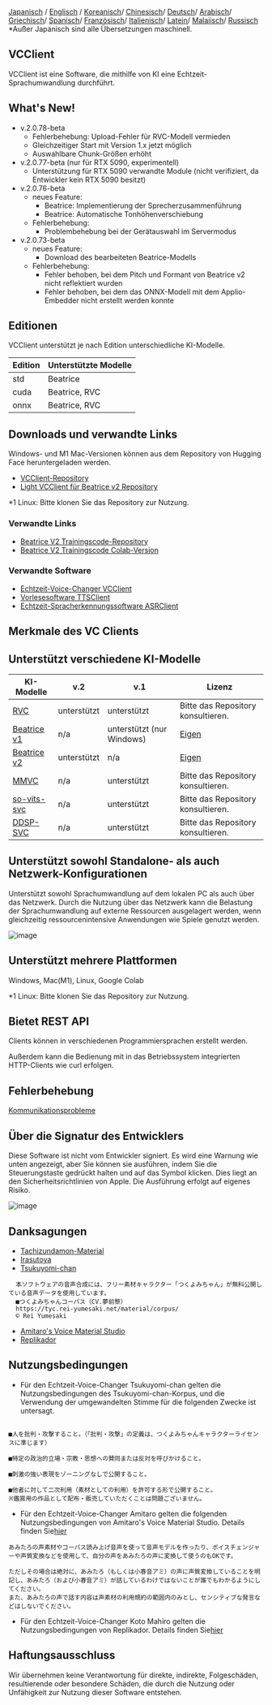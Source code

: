 [Japanisch](/README.md) /
[Englisch](/docs_i18n/README_en.md) /
[Koreanisch](/docs_i18n/README_ko.md)/
[Chinesisch](/docs_i18n/README_zh.md)/
[Deutsch](/docs_i18n/README_de.md)/
[Arabisch](/docs_i18n/README_ar.md)/
[Griechisch](/docs_i18n/README_el.md)/
[Spanisch](/docs_i18n/README_es.md)/
[Französisch](/docs_i18n/README_fr.md)/
[Italienisch](/docs_i18n/README_it.md)/
[Latein](/docs_i18n/README_la.md)/
[Malaiisch](/docs_i18n/README_ms.md)/
[Russisch](/docs_i18n/README_ru.md)
*Außer Japanisch sind alle Übersetzungen maschinell.

## VCClient

VCClient ist eine Software, die mithilfe von KI eine Echtzeit-Sprachumwandlung durchführt.

## What's New!

* v.2.0.78-beta
  * Fehlerbehebung: Upload-Fehler für RVC-Modell vermieden
  * Gleichzeitiger Start mit Version 1.x jetzt möglich
  * Auswahlbare Chunk-Größen erhöht
* v.2.0.77-beta (nur für RTX 5090, experimentell)
  * Unterstützung für RTX 5090 verwandte Module (nicht verifiziert, da Entwickler kein RTX 5090 besitzt)
* v.2.0.76-beta
  * neues Feature:
    * Beatrice: Implementierung der Sprecherzusammenführung
    * Beatrice: Automatische Tonhöhenverschiebung
  * Fehlerbehebung:
    * Problembehebung bei der Gerätauswahl im Servermodus
* v.2.0.73-beta
  * neues Feature:
    * Download des bearbeiteten Beatrice-Modells
  * Fehlerbehebung:
    * Fehler behoben, bei dem Pitch und Formant von Beatrice v2 nicht reflektiert wurden
    * Fehler behoben, bei dem das ONNX-Modell mit dem Applio-Embedder nicht erstellt werden konnte

## Editionen

VCClient unterstützt je nach Edition unterschiedliche KI-Modelle.

| Edition | Unterstützte Modelle |
| ------- | --------------------- |
| std     | Beatrice             |
| cuda    | Beatrice, RVC        |
| onnx    | Beatrice, RVC        |

## Downloads und verwandte Links

Windows- und M1 Mac-Versionen können aus dem Repository von Hugging Face heruntergeladen werden.

* [VCClient-Repository](https://huggingface.co/wok000/vcclient000/tree/main)
* [Light VCClient für Beatrice v2 Repository](https://huggingface.co/wok000/light_vcclient_beatrice/tree/main)

*1 Linux: Bitte klonen Sie das Repository zur Nutzung.

### Verwandte Links

* [Beatrice V2 Trainingscode-Repository](https://huggingface.co/fierce-cats/beatrice-trainer)
* [Beatrice V2 Trainingscode Colab-Version](https://github.com/w-okada/beatrice-trainer-colab)

### Verwandte Software

* [Echtzeit-Voice-Changer VCClient](https://github.com/w-okada/voice-changer)
* [Vorlesesoftware TTSClient](https://github.com/w-okada/ttsclient)
* [Echtzeit-Spracherkennungssoftware ASRClient](https://github.com/w-okada/asrclient)

## Merkmale des VC Clients

## Unterstützt verschiedene KI-Modelle

| KI-Modelle                                                                                                     | v.2       | v.1                  | Lizenz                                                                                 |
| ------------------------------------------------------------------------------------------------------------ | --------- | -------------------- | ------------------------------------------------------------------------------------------ |
| [RVC ](https://github.com/RVC-Project/Retrieval-based-Voice-Conversion-WebUI/blob/main/docs/jp/README.ja.md) | unterstützt | unterstützt            | Bitte das Repository konsultieren.                                                             |
| [Beatrice v1](https://prj-beatrice.com/)                                                                     | n/a       | unterstützt (nur Windows) | [Eigen](https://github.com/w-okada/voice-changer/tree/master/server/voice_changer/Beatrice) |
| [Beatrice v2](https://prj-beatrice.com/)                                                                     | unterstützt | n/a                  | [Eigen](https://huggingface.co/wok000/vcclient_model/blob/main/beatrice_v2_beta/readme.md)  |
| [MMVC](https://github.com/isletennos/MMVC_Trainer)                                                           | n/a       | unterstützt            | Bitte das Repository konsultieren.                                                             |
| [so-vits-svc](https://github.com/svc-develop-team/so-vits-svc)                                               | n/a       | unterstützt            | Bitte das Repository konsultieren.                                                             |
| [DDSP-SVC](https://github.com/yxlllc/DDSP-SVC)                                                               | n/a       | unterstützt            | Bitte das Repository konsultieren.                                                             |

## Unterstützt sowohl Standalone- als auch Netzwerk-Konfigurationen

Unterstützt sowohl Sprachumwandlung auf dem lokalen PC als auch über das Netzwerk.
Durch die Nutzung über das Netzwerk kann die Belastung der Sprachumwandlung auf externe Ressourcen ausgelagert werden, wenn gleichzeitig ressourcenintensive Anwendungen wie Spiele genutzt werden.

![image](https://user-images.githubusercontent.com/48346627/206640768-53f6052d-0a96-403b-a06c-6714a0b7471d.png)

## Unterstützt mehrere Plattformen

Windows, Mac(M1), Linux, Google Colab

*1 Linux: Bitte klonen Sie das Repository zur Nutzung.

## Bietet REST API

Clients können in verschiedenen Programmiersprachen erstellt werden.

Außerdem kann die Bedienung mit in das Betriebssystem integrierten HTTP-Clients wie curl erfolgen.

## Fehlerbehebung

[Kommunikationsprobleme](tutorials/trouble_shoot_communication_ja.md)

## Über die Signatur des Entwicklers

Diese Software ist nicht vom Entwickler signiert. Es wird eine Warnung wie unten angezeigt, aber Sie können sie ausführen, indem Sie die Steuerungstaste gedrückt halten und auf das Symbol klicken. Dies liegt an den Sicherheitsrichtlinien von Apple. Die Ausführung erfolgt auf eigenes Risiko.

![image](https://user-images.githubusercontent.com/48346627/212567711-c4a8d599-e24c-4fa3-8145-a5df7211f023.png)

## Danksagungen

* [Tachizundamon-Material](https://seiga.nicovideo.jp/seiga/im10792934)
* [Irasutoya](https://www.irasutoya.com/)
* [Tsukuyomi-chan](https://tyc.rei-yumesaki.net/)

```
  本ソフトウェアの音声合成には、フリー素材キャラクター「つくよみちゃん」が無料公開している音声データを使用しています。
  ■つくよみちゃんコーパス（CV.夢前黎）
  https://tyc.rei-yumesaki.net/material/corpus/
  © Rei Yumesaki
```

* [Amitaro's Voice Material Studio](https://amitaro.net/)
* [Replikador](https://kikyohiroto1227.wixsite.com/kikoto-utau)

## Nutzungsbedingungen

* Für den Echtzeit-Voice-Changer Tsukuyomi-chan gelten die Nutzungsbedingungen des Tsukuyomi-chan-Korpus, und die Verwendung der umgewandelten Stimme für die folgenden Zwecke ist untersagt.

```

■人を批判・攻撃すること。（「批判・攻撃」の定義は、つくよみちゃんキャラクターライセンスに準じます）

■特定の政治的立場・宗教・思想への賛同または反対を呼びかけること。

■刺激の強い表現をゾーニングなしで公開すること。

■他者に対して二次利用（素材としての利用）を許可する形で公開すること。
※鑑賞用の作品として配布・販売していただくことは問題ございません。
```

* Für den Echtzeit-Voice-Changer Amitaro gelten die folgenden Nutzungsbedingungen von Amitaro's Voice Material Studio. Details finden Sie[hier](https://amitaro.net/voice/faq/#index_id6)

```
あみたろの声素材やコーパス読み上げ音声を使って音声モデルを作ったり、ボイスチェンジャーや声質変換などを使用して、自分の声をあみたろの声に変換して使うのもOKです。

ただしその場合は絶対に、あみたろ（もしくは小春音アミ）の声に声質変換していることを明記し、あみたろ（および小春音アミ）が話しているわけではないことが誰でもわかるようにしてください。
また、あみたろの声で話す内容は声素材の利用規約の範囲内のみとし、センシティブな発言などはしないでください。
```

* Für den Echtzeit-Voice-Changer Koto Mahiro gelten die Nutzungsbedingungen von Replikador. Details finden Sie[hier](https://kikyohiroto1227.wixsite.com/kikoto-utau/ter%EF%BD%8Ds-of-service)

## Haftungsausschluss

Wir übernehmen keine Verantwortung für direkte, indirekte, Folgeschäden, resultierende oder besondere Schäden, die durch die Nutzung oder Unfähigkeit zur Nutzung dieser Software entstehen.

```
